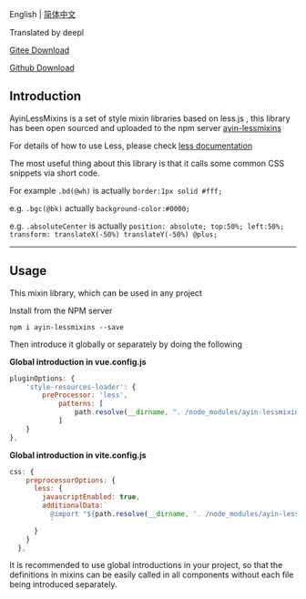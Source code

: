 English | [简体中文](./README.md)

Translated by deepl

[Gitee Download](https://gitee.com/ayin86/ayin-lessmixins)

[Github Download](https://github.com/ayin86/ayin-lessmixins)



## Introduction

AyinLessMixins is a set of style mixin libraries based on less.js , this library has been open sourced and uploaded to the npm server [ayin-lessmixins](https://www.npmjs.com/package/ayin-lessmixins)

For details of how to use Less, please check [less documentation](https://less.bootcss.com/)

The most useful thing about this library is that it calls some common CSS snippets via short code.

For example `.bd(@wh)` is actually `border:1px solid #fff;`

e.g. `.bgc(@bk)` actually `background-color:#0000;`

e.g. `.absoluteCenter` is actually `position: absolute; top:50%; left:50%; transform: translateX(-50%) translateY(-50%) @plus;`

-----

## Usage

This mixin library, which can be used in any project

Install from the NPM server

`npm i ayin-lessmixins --save`

Then introduce it globally or separately by doing the following



**Global introduction in vue.config.js**

```js
pluginOptions: {
    'style-resources-loader': {
        preProcessor: 'less',
            patterns: [
                path.resolve(__dirname, ". /node_modules/ayin-lessmixins/ayin-lessmixins.less")
            ]
    }
},
```



**Global introduction in  vite.config.js**

``` js
css: {
    preprocessorOptions: {
      less: {
        javascriptEnabled: true,
        additionalData:`
          @import "${path.resolve(__dirname, '. /node_modules/ayin-lessmixins/ayin-lessmixins.less')}";
          `
      }
    }
  },
```

It is recommended to use global introductions in your project, so that the definitions in mixins can be easily called in all components without each file being introduced separately.
